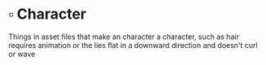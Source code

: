 # ▫ Character

Things in asset files that make an character a character, such as hair requires animation or the lies flat in a downward direction and doesn't curl or wave
